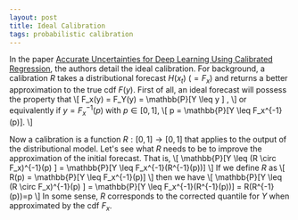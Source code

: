 ```yaml
---
layout: post
title: Ideal Calibration
tags: probabilistic calibration
---
```


In the paper [Accurate Uncertainties for Deep Learning Using Calibrated
Regression](https://arxiv.org/pdf/1807.00263.pdf), the authors detail the ideal
calibration. For background, a calibration $R$ takes a distributional forecast
$H(x_t)$ ($=F_x$) and returns a better approximation to the true cdf $F(y)$. First of
all, an ideal forecast will possess the property that
\\[ F_x(y) = F_Y(y) =  \mathbb{P}[Y \leq y ] , \\]
or equivalently if $y = F_x^{-1}(p)$ with $p\in[0,1]$,
\\[ p = \mathbb{P}[Y \leq F_x^{-1}(p)]. \\]

Now a calibration is a function $R: [0,1] \rightarrow [0,1]$ that applies to the
output of the distributional model. Let's see what $R$ needs to be to improve
the approximation of the initial forecast. That is,
\\[ 
\mathbb{P}[Y \leq (R \circ F_x)^{-1}(p) ]  = 
\mathbb{P}[Y \leq F_x^{-1}(R^{-1}(p))] 
\\]
If we define $R$ as 
\\[ R(p) = \mathbb{P}[Y \leq F_x^{-1}(p)] \\]
then we have
\\[ 
\mathbb{P}[Y \leq (R \circ F_x)^{-1}(p) ]  = 
\mathbb{P}[Y \leq F_x^{-1}(R^{-1}(p))] = R(R^{-1}(p))=p
\\]
In some sense, $R$ corresponds to the corrected quantile for $Y$ when
approximated by the cdf $F_x$.
